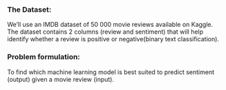 
### The Dataset: 
We’ll use an IMDB dataset of 50 000 movie reviews available on Kaggle. The dataset contains 2 columns (review and sentiment) that will help identify whether a review is positive or negative(binary text classification).  
### Problem formulation:
To find which machine learning model is best suited to predict sentiment (output) given a movie review (input).
